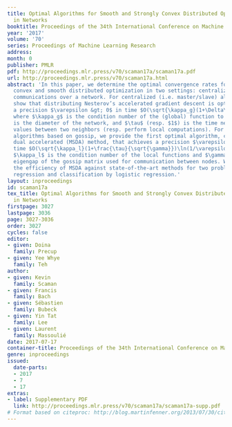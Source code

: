 ```yaml
---
title: Optimal Algorithms for Smooth and Strongly Convex Distributed Optimization
  in Networks
booktitle: Proceedings of the 34th International Conference on Machine Learning
year: '2017'
volume: '70'
series: Proceedings of Machine Learning Research
address: 
month: 0
publisher: PMLR
pdf: http://proceedings.mlr.press/v70/scaman17a/scaman17a.pdf
url: http://proceedings.mlr.press/v70/scaman17a.html
abstract: 'In this paper, we determine the optimal convergence rates for strongly
  convex and smooth distributed optimization in two settings: centralized and decentralized
  communications over a network. For centralized (i.e. master/slave) algorithms, we
  show that distributing Nesterov’s accelerated gradient descent is optimal and achieves
  a precision $\varepsilon &gt; 0$ in time $O(\sqrt{\kappa_g}(1+\Delta\tau)\ln(1/\varepsilon))$,
  where $\kappa_g$ is the condition number of the (global) function to optimize, $\Delta$
  is the diameter of the network, and $\tau$ (resp. $1$) is the time needed to communicate
  values between two neighbors (resp. perform local computations). For decentralized
  algorithms based on gossip, we provide the first optimal algorithm, called the multi-step
  dual accelerated (MSDA) method, that achieves a precision $\varepsilon &gt; 0$ in
  time $O(\sqrt{\kappa_l}(1+\frac{\tau}{\sqrt{\gamma}})\ln(1/\varepsilon))$, where
  $\kappa_l$ is the condition number of the local functions and $\gamma$ is the (normalized)
  eigengap of the gossip matrix used for communication between nodes. We then verify
  the efficiency of MSDA against state-of-the-art methods for two problems: least-squares
  regression and classification by logistic regression.'
layout: inproceedings
id: scaman17a
tex_title: Optimal Algorithms for Smooth and Strongly Convex Distributed Optimization
  in Networks
firstpage: 3027
lastpage: 3036
page: 3027-3036
order: 3027
cycles: false
editor:
- given: Doina
  family: Precup
- given: Yee Whye
  family: Teh
author:
- given: Kevin
  family: Scaman
- given: Francis
  family: Bach
- given: Sébastien
  family: Bubeck
- given: Yin Tat
  family: Lee
- given: Laurent
  family: Massoulié
date: 2017-07-17
container-title: Proceedings of the 34th International Conference on Machine Learning
genre: inproceedings
issued:
  date-parts:
  - 2017
  - 7
  - 17
extras:
- label: Supplementary PDF
  link: http://proceedings.mlr.press/v70/scaman17a/scaman17a-supp.pdf
# Format based on citeproc: http://blog.martinfenner.org/2013/07/30/citeproc-yaml-for-bibliographies/
---
```

